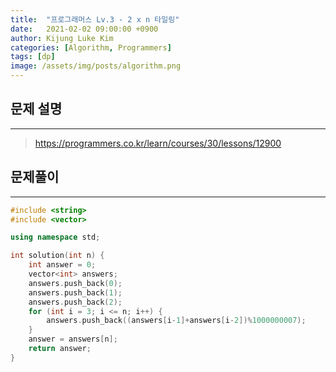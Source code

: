 ```yaml
---
title:  "프로그래머스 Lv.3 - 2 x n 타일링"
date:   2021-02-02 09:00:00 +0900
author: Kijung Luke Kim
categories: [Algorithm, Programmers]
tags: [dp]
image: /assets/img/posts/algorithm.png
---
```


## 문제 설명
---

> https://programmers.co.kr/learn/courses/30/lessons/12900

## 문제풀이
---

```cpp
#include <string>
#include <vector>

using namespace std;

int solution(int n) {
    int answer = 0;
    vector<int> answers;
    answers.push_back(0);
    answers.push_back(1);
    answers.push_back(2);
    for (int i = 3; i <= n; i++) {
        answers.push_back((answers[i-1]+answers[i-2])%1000000007);
    }
    answer = answers[n];
    return answer;
}
```